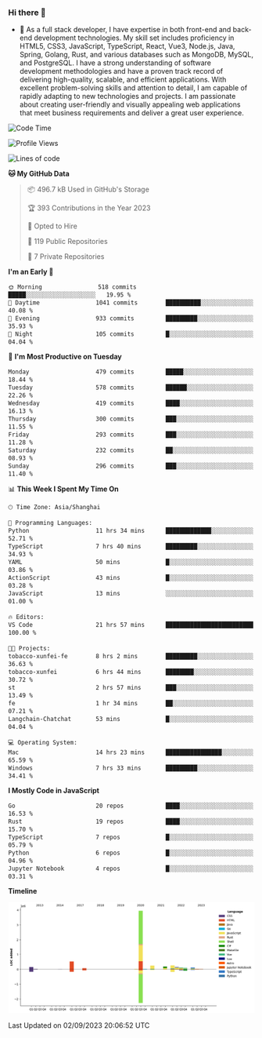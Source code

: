 ### Hi there 👋

- 🌱 As a full stack developer, I have expertise in both front-end and back-end development technologies. My skill set includes proficiency in HTML5, CSS3, JavaScript, TypeScript, React, Vue3, Node.js, Java, Spring, Golang, Rust, and various databases such as MongoDB, MySQL, and PostgreSQL. I have a strong understanding of software development methodologies and have a proven track record of delivering high-quality, scalable, and efficient applications. With excellent problem-solving skills and attention to detail, I am capable of rapidly adapting to new technologies and projects. I am passionate about creating user-friendly and visually appealing web applications that meet business requirements and deliver a great user experience.

<!--START_SECTION:waka-->
![Code Time](http://img.shields.io/badge/Code%20Time-1%2C127%20hrs%2015%20mins-blue)

![Profile Views](http://img.shields.io/badge/Profile%20Views-5-blue)

![Lines of code](https://img.shields.io/badge/From%20Hello%20World%20I%27ve%20Written-6.0%20million%20lines%20of%20code-blue)

**🐱 My GitHub Data** 

> 📦 496.7 kB Used in GitHub's Storage 
 > 
> 🏆 393 Contributions in the Year 2023
 > 
> 💼 Opted to Hire
 > 
> 📜 119 Public Repositories 
 > 
> 🔑 7 Private Repositories 
 > 
**I'm an Early 🐤** 

```text
🌞 Morning                518 commits         █████░░░░░░░░░░░░░░░░░░░░   19.95 % 
🌆 Daytime                1041 commits        ██████████░░░░░░░░░░░░░░░   40.08 % 
🌃 Evening                933 commits         █████████░░░░░░░░░░░░░░░░   35.93 % 
🌙 Night                  105 commits         █░░░░░░░░░░░░░░░░░░░░░░░░   04.04 % 
```
📅 **I'm Most Productive on Tuesday** 

```text
Monday                   479 commits         █████░░░░░░░░░░░░░░░░░░░░   18.44 % 
Tuesday                  578 commits         ██████░░░░░░░░░░░░░░░░░░░   22.26 % 
Wednesday                419 commits         ████░░░░░░░░░░░░░░░░░░░░░   16.13 % 
Thursday                 300 commits         ███░░░░░░░░░░░░░░░░░░░░░░   11.55 % 
Friday                   293 commits         ███░░░░░░░░░░░░░░░░░░░░░░   11.28 % 
Saturday                 232 commits         ██░░░░░░░░░░░░░░░░░░░░░░░   08.93 % 
Sunday                   296 commits         ███░░░░░░░░░░░░░░░░░░░░░░   11.40 % 
```


📊 **This Week I Spent My Time On** 

```text
🕑︎ Time Zone: Asia/Shanghai

💬 Programming Languages: 
Python                   11 hrs 34 mins      █████████████░░░░░░░░░░░░   52.71 % 
TypeScript               7 hrs 40 mins       █████████░░░░░░░░░░░░░░░░   34.93 % 
YAML                     50 mins             █░░░░░░░░░░░░░░░░░░░░░░░░   03.86 % 
ActionScript             43 mins             █░░░░░░░░░░░░░░░░░░░░░░░░   03.28 % 
JavaScript               13 mins             ░░░░░░░░░░░░░░░░░░░░░░░░░   01.00 % 

🔥 Editors: 
VS Code                  21 hrs 57 mins      █████████████████████████   100.00 % 

🐱‍💻 Projects: 
tobacco-xunfei-fe        8 hrs 2 mins        █████████░░░░░░░░░░░░░░░░   36.63 % 
tobacco-xunfei           6 hrs 44 mins       ████████░░░░░░░░░░░░░░░░░   30.72 % 
st                       2 hrs 57 mins       ███░░░░░░░░░░░░░░░░░░░░░░   13.49 % 
fe                       1 hr 34 mins        ██░░░░░░░░░░░░░░░░░░░░░░░   07.21 % 
Langchain-Chatchat       53 mins             █░░░░░░░░░░░░░░░░░░░░░░░░   04.04 % 

💻 Operating System: 
Mac                      14 hrs 23 mins      ████████████████░░░░░░░░░   65.59 % 
Windows                  7 hrs 33 mins       █████████░░░░░░░░░░░░░░░░   34.41 % 
```

**I Mostly Code in JavaScript** 

```text
Go                       20 repos            ████░░░░░░░░░░░░░░░░░░░░░   16.53 % 
Rust                     19 repos            ████░░░░░░░░░░░░░░░░░░░░░   15.70 % 
TypeScript               7 repos             █░░░░░░░░░░░░░░░░░░░░░░░░   05.79 % 
Python                   6 repos             █░░░░░░░░░░░░░░░░░░░░░░░░   04.96 % 
Jupyter Notebook         4 repos             █░░░░░░░░░░░░░░░░░░░░░░░░   03.31 % 
```



**Timeline**

![Lines of Code chart](https://raw.githubusercontent.com/elton/elton/main/assets/bar_graph.png)


 Last Updated on 02/09/2023 20:06:52 UTC
<!--END_SECTION:waka-->

<!--
**elton/elton** is a ✨ _special_ ✨ repository because its `README.md` (this file) appears on your GitHub profile.

Here are some ideas to get you started:

- 🔭 I’m currently working on ...
- 🌱 I’m currently learning ...
- 👯 I’m looking to collaborate on ...
- 🤔 I’m looking for help with ...
- 💬 Ask me about ...
- 📫 How to reach me: ...
- 😄 Pronouns: ...
- ⚡ Fun fact: ...
-->
